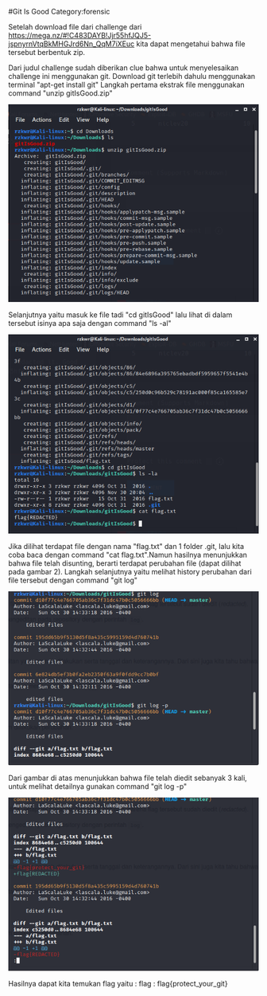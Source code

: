 #Git Is Good
Category:forensic

Setelah download file dari challenge dari     https://mega.nz/#!C483DAYB!Jjr55hfJQJ5-jspnyrnVtqBkMHGJrd6Nn_QqM7iXEuc kita dapat mengetahui bahwa file tersebut berbentuk zip.

Dari judul challenge sudah diberikan clue bahwa untuk menyelesaikan challenge ini menggunakan git. Download git terlebih dahulu menggunakan terminal "apt-get install git"
Langkah pertama ekstrak file menggunakan command "unzip gitIsGood.zip"

![Step 1](https://github.com/Rizkian20/rizki/blob/main/Git%20Is%20Good/1.png)

Selanjutnya yaitu masuk ke file tadi "cd gitIsGood" lalu lihat di dalam tersebut isinya apa saja dengan command "ls -al"

![Step 2](https://github.com/Rizkian20/rizki/blob/main/Git%20Is%20Good/2.png)

Jika dilihat terdapat file dengan nama "flag.txt" dan 1 folder .git, lalu kita coba baca dengan command "cat flag.txt".Namun hasilnya menunjukkan bahwa file telah disunting, berarti terdapat perubahan file (dapat dilihat pada gambar 2).
Langkah selanjutnya yaitu melihat history perubahan dari file tersebut dengan command "git log"

![Step 3](https://github.com/Rizkian20/rizki/blob/main/Git%20Is%20Good/3.png)

Dari gambar di atas menunjukkan bahwa file telah diedit sebanyak 3 kali, untuk melihat detailnya gunakan command "git log -p"

![Step 4](https://github.com/Rizkian20/rizki/blob/main/Git%20Is%20Good/4.png)

Hasilnya dapat kita temukan flag yaitu :
flag : flag{protect_your_git}
